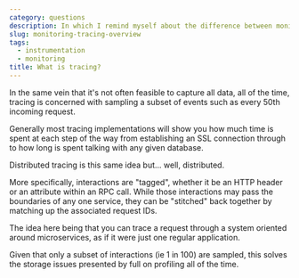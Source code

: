 ```yaml
---
category: questions
description: In which I remind myself about the difference between monitoring and tracing
slug: monitoring-tracing-overview
tags:
  - instrumentation
  - monitoring
title: What is tracing?
---
```

In the same vein that it's not often feasible to capture all data, all of the time, tracing is concerned with sampling a subset of events such as every 50th incoming request.

Generally most tracing implementations will show you how much time is spent at each step of the way from establishing an SSL connection through to how long is spent talking with any given database.

Distributed tracing is this same idea but... well, distributed.

More specifically, interactions are "tagged", whether it be an HTTP header or an attribute within an RPC call. While those interactions may pass the boundaries of any one service, they can be "stitched" back together by matching up the associated request IDs.

The idea here being that you can trace a request through a system oriented around microservices, as if it were just one regular application.

Given that only a subset of interactions (ie 1 in 100) are sampled, this solves the storage issues presented by full on profiling all of the time.
